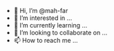 - 👋 Hi, I’m @mah-far
- 👀 I’m interested in ...
- 🌱 I’m currently learning ...
- 💞️ I’m looking to collaborate on ...
- 📫 How to reach me ...

<!---
mah-far/mah-far is a ✨ special ✨ repository because its `README.md` (this file) appears on your GitHub profile.
You can click the Preview link to take a look at your changes.
--->
